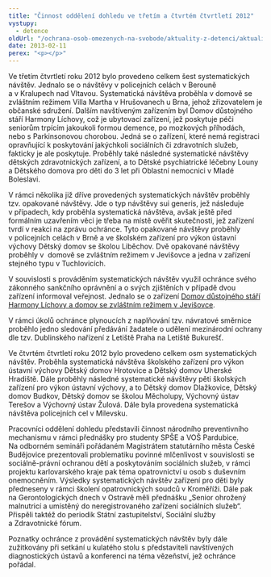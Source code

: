 ```yaml
---
title: "Činnost oddělení dohledu ve třetím a čtvrtém čtvrtletí 2012"
vystupy:
  - detence
oldUrl: "/ochrana-osob-omezenych-na-svobode/aktuality-z-detenci/aktuality-z-detenci-2013/cinnost-oddeleni-dohledu-ve-tretim-a-ctvrtem-ctvrtleti-2012/"
date: 2013-02-11
perex: "<p></p>"
---
```


<!-- imported from the old website -->

<p>Ve třetím čtvrtletí roku 2012 bylo provedeno celkem šest systematických návštěv. Jednalo se o návštěvy v policejních celách v Berouně a v Kralupech nad Vltavou. Systematická návštěva proběhla v domově se zvláštním režimem Villa Martha v Hrušovanech u Brna, jehož zřizovatelem je občanské sdružení. Dalším navštíveným zařízením byl Domov důstojného stáří Harmony Líchovy, což je ubytovací zařízení, jež poskytuje péči seniorům trpícím jakoukoli formou demence, po mozkových příhodách, nebo s Parkinsonovou chorobou. Jedná se o zařízení, které nemá registraci opravňující k poskytování jakýchkoli sociálních či zdravotních služeb, fakticky je ale poskytuje. Proběhly také následné systematické návštěvy dětských zdravotnických zařízení, a to Dětské psychiatrické léčebny Louny a Dětského domova pro děti do 3 let při Oblastní nemocnici v Mladé Boleslavi. </p><p>V rámci několika již dříve provedených systematických návštěv proběhly tzv. opakované návštěvy. Jde o typ návštěvy sui generis, jež následuje v případech, kdy proběhla systematická návštěva, avšak ještě před formálním uzavřením věci je třeba na místě ověřit skutečnosti, jež zařízení tvrdí v reakci na zprávu ochránce. Tyto opakované návštěvy proběhly v policejních celách v Brně a ve školském zařízení pro výkon ústavní výchovy Dětský domov se školou Liběchov. Dvě opakované návštěvy proběhly v  domově se zvláštním režimem v Jevišovce a jedna v zařízení stejného typu v Tuchlovicích. </p><p>V souvislosti s prováděním systematických návštěv využil ochránce svého zákonného sankčního oprávnění a o svých zjištěních v případě dvou zařízení informoval veřejnost. Jednalo se o zařízení <a href="/tiskove-zpravy/tiskove-zpravy-2012/za-inzerovanou-peci-o-seniory-se-muze-skryvat-spatne-zachazeni/" target="_blank">Domov důstojného stáří Harmony Líchovy a domov se zvláštním režimem v Jevišovce</a>.</p><p>V rámci úkolů ochránce plynoucích z naplňování tzv. návratové směrnice proběhlo jedno sledování předávání žadatele o udělení mezinárodní ochrany dle tzv. Dublinského nařízení z Letiště Praha na Letiště Bukurešť.</p><p>Ve čtvrtém čtvrtletí roku 2012 bylo provedeno celkem osm systematických návštěv. Proběhla systematická návštěva školského zařízení pro výkon ústavní výchovy Dětský domov Hrotovice a Dětský domov Uherské Hradiště. Dále proběhly následné systematické návštěvy pěti školských zařízení pro výkon ústavní výchovy, a to Dětský domov Dlažkovice, Dětský domov Budkov, Dětský domov se školou Měcholupy, Výchovný ústav Terešov a Výchovný ústav Žulová. Dále byla provedena systematická návštěva policejních cel v Milevsku. </p><p>Pracovníci oddělení dohledu představili činnost národního preventivního mechanismu v rámci přednášky pro studenty SPŠE a VOŠ Pardubice. Na odborném semináři pořádaném Magistrátem statutárního města České Budějovice prezentovali problematiku povinné mlčenlivost v souvislosti se sociálně-právní ochranou dětí a poskytováním sociálních služeb, v rámci projektu karlovarského kraje pak téma opatrovnictví u osob s duševním onemocněním. Výsledky systematických návštěv zařízení pro děti byly předneseny v rámci školení opatrovnických soudců v Kroměříži. Dále pak na Gerontologických dnech v Ostravě měli přednášku „Senior ohrožený malnutricí a umístěný do neregistrovaného zařízení sociálních služeb“. Přispěli taktéž do periodik Státní zastupitelství, Sociální služby a Zdravotnické fórum. </p>Poznatky ochránce z provádění systematických návštěv byly dále zužitkovány při setkání u kulatého stolu s představiteli navštívených diagnostických ústavů a konferenci na téma vězeňství, jež ochránce pořádal.
